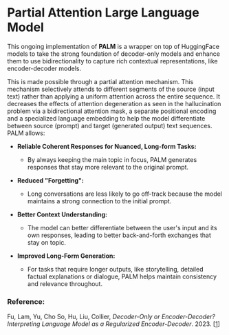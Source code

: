 # Partial Attention Large Language Model

This ongoing implementation of **PALM** is a wrapper on top of HuggingFace models to take the strong foundation of decoder-only models and enhance them to use bidirectionality to capture rich contextual representations, like encoder-decoder models. 

This is made possible through a partial attention mechanism. This mechanism selectively attends to different segments of the source (input text) rather than applying a uniform attention across the entire sequence. It decreases the effects of attention degeneration as seen in the hallucination problem via a bidirectional attention mask, a separate positional encoding and a specialized language embedding to help the model differentiate between source (prompt) and target (generated output) text sequences. PALM allows:

  - **Reliable Coherent Responses for Nuanced, Long-form Tasks:**
    - By always keeping the main topic in focus, PALM generates responses that stay more relevant to the original prompt.
      
  - **Reduced "Forgetting":**
    - Long conversations are less likely to go off-track because the model maintains a strong connection to the initial prompt.
      
  - **Better Context Understanding:**
    - The model can better differentiate between the user's input and its own responses, leading to better back-and-forth exchanges that stay on topic.
      
  - **Improved Long-Form Generation:**
    - For tasks that require longer outputs, like storytelling, detailed factual explanations or dialogue, PALM helps maintain consistency and relevance throughout.



### Reference:

Fu, Lam, Yu, Cho So, Hu, Liu,  Collier, *Decoder-Only or Encoder-Decoder? Interpreting Language Model as a Regularized Encoder-Decoder*. 2023. [<a href="https://arxiv.org/pdf/2304.04052" rel="nofollow">1</a></li>]
